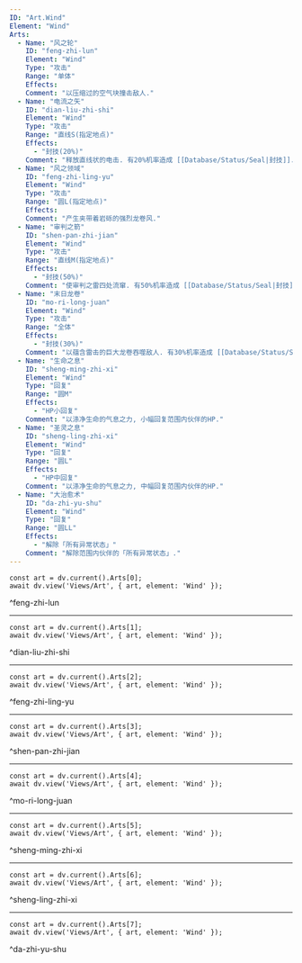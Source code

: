 ```yaml
---
ID: "Art.Wind"
Element: "Wind"
Arts:
  - Name: "风之轮"
    ID: "feng-zhi-lun"
    Element: "Wind"
    Type: "攻击"
    Range: "单体"
    Effects:
    Comment: "以压缩过的空气块撞击敌人."
  - Name: "电流之矢"
    ID: "dian-liu-zhi-shi"
    Element: "Wind"
    Type: "攻击"
    Range: "直线S(指定地点)"
    Effects:
      - "封技(20%)"
    Comment: "释放直线状的电击. 有20%机率造成 [[Database/Status/Seal|封技]]."
  - Name: "风之领域"
    ID: "feng-zhi-ling-yu"
    Element: "Wind"
    Type: "攻击"
    Range: "圆L(指定地点)"
    Effects:
    Comment: "产生夹带着岩砾的强烈龙卷风."
  - Name: "审判之箭"
    ID: "shen-pan-zhi-jian"
    Element: "Wind"
    Type: "攻击"
    Range: "直线M(指定地点)"
    Effects:
      - "封技(50%)"
    Comment: "使审判之雷四处流窜. 有50%机率造成 [[Database/Status/Seal|封技]]."
  - Name: "末日龙卷"
    ID: "mo-ri-long-juan"
    Element: "Wind"
    Type: "攻击"
    Range: "全体"
    Effects:
      - "封技(30%)"
    Comment: "以蕴含雷击的巨大龙卷吞噬敌人. 有30%机率造成 [[Database/Status/Seal|封技]]."
  - Name: "生命之息"
    ID: "sheng-ming-zhi-xi"
    Element: "Wind"
    Type: "回复"
    Range: "圆M"
    Effects:
      - "HP小回复"
    Comment: "以涤净生命的气息之力, 小幅回复范围内伙伴的HP."
  - Name: "圣灵之息"
    ID: "sheng-ling-zhi-xi"
    Element: "Wind"
    Type: "回复"
    Range: "圆L"
    Effects:
      - "HP中回复"
    Comment: "以涤净生命的气息之力, 中幅回复范围内伙伴的HP."
  - Name: "大治愈术"
    ID: "da-zhi-yu-shu"
    Element: "Wind"
    Type: "回复"
    Range: "圆LL"
    Effects:
      - "解除「所有异常状态」"
    Comment: "解除范围内伙伴的「所有异常状态」."
---
```

```dataviewjs
const art = dv.current().Arts[0];
await dv.view('Views/Art', { art, element: 'Wind' });
```
^feng-zhi-lun

---

```dataviewjs
const art = dv.current().Arts[1];
await dv.view('Views/Art', { art, element: 'Wind' });
```
^dian-liu-zhi-shi

---

```dataviewjs
const art = dv.current().Arts[2];
await dv.view('Views/Art', { art, element: 'Wind' });
```
^feng-zhi-ling-yu

---

```dataviewjs
const art = dv.current().Arts[3];
await dv.view('Views/Art', { art, element: 'Wind' });
```
^shen-pan-zhi-jian

---

```dataviewjs
const art = dv.current().Arts[4];
await dv.view('Views/Art', { art, element: 'Wind' });
```
^mo-ri-long-juan

---

```dataviewjs
const art = dv.current().Arts[5];
await dv.view('Views/Art', { art, element: 'Wind' });
```
^sheng-ming-zhi-xi

---

```dataviewjs
const art = dv.current().Arts[6];
await dv.view('Views/Art', { art, element: 'Wind' });
```
^sheng-ling-zhi-xi

---

```dataviewjs
const art = dv.current().Arts[7];
await dv.view('Views/Art', { art, element: 'Wind' });
```
^da-zhi-yu-shu